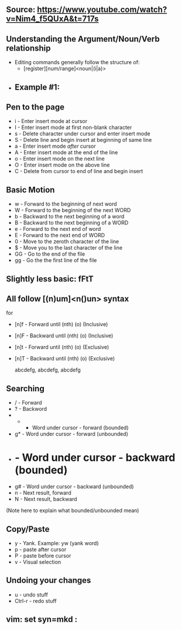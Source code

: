 ## Source: https://www.youtube.com/watch?v=Nim4_f5QUxA&t=717s

## Understanding the Argument/Noun/Verb relationship
- Editing commands generally follow the structure of:
  - [register][num/range]<verb><noun|(i|a)<text object>>
- Example #1:
  - 

## Pen to the page
- i -  Enter insert mode at cursor
- I - Enter insert mode at first non-blank character
- s - Delete character under cursor and enter insert mode
- S - Delete line and begin insert at beginning of same line
- a - Enter insert mode _after_ cursor
- A - Enter insert mode at the end of the line
- o - Enter insert mode on the next line
- O - Enter insert mode on the above line
- C - Delete from cursor to end of line and begin insert

## Basic Motion
- w - Forward to the beginning of next word
- W - Forward to the beginning of the next WORD
- b - Backward to the next beginning of a word
- B - Backward to the next beginning of a WORD
- e - Forward to the next end of word
- E - Forward to the next end of WORD
- 0 - Move to the zeroth character of the line
- $ - Move you to the last character of the line
- GG - Go to the end of the file
- gg - Go the the first line of the file

 
## Slightly less basic: fFtT
## All follow [(n)um]<verb><n()un> syntax
for
- [n]f<o> - Forward until (nth) (o) (Inclusive)
- [n]F<o> - Backward until (nth) (o) (Inclusive)
- [n]t<o> - Forward until (nth) (o) (Exclusive)
- [n]T<o> - Backward until (nth) (o) (Exclusive)

  abcdefg, abcdefg, abcdefg

## Searching 
- / - Forward
- ? - Backword
- * - Word under cursor - forward (bounded)
- g* - Word under cursor - forward (unbounded)
- # - Word under cursor - backward (bounded)
- g# - Word under cursor - backward (unbounded)
- n - Next result, forward
- N - Next result, backward

(Note here to explain what bounded/unbounded mean)

## Copy/Paste

- y - Yank. Example: yw (yank word)
- p - paste after cursor
- P - paste before cursor
- v - Visual selection

## Undoing your changes
- u - undo stuff
- Ctrl-r - redo stuff

## vim: set syn=mkd :
